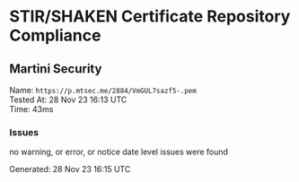 # STIR/SHAKEN Certificate Repository Compliance

## Martini Security

Name: `https://p.mtsec.me/2884/VmGUL7sazf5-.pem`\
Tested At: 28 Nov 23 16:13 UTC\
Time: 43ms

### Issues

no warning, or error, or notice date level issues were found

Generated: 28 Nov 23 16:15 UTC